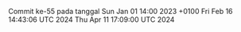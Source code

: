 Commit ke-55 pada tanggal Sun Jan 01 14:00 2023 +0100
Fri Feb 16 14:43:06 UTC 2024
Thu Apr 11 17:09:00 UTC 2024

